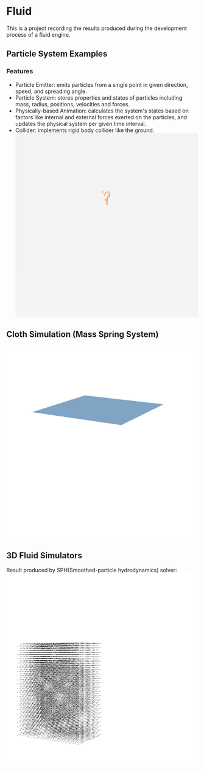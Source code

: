 # Fluid

This is a project recording the results produced during the development process of a fluid engine.

## Particle System Examples

### Features
+ Particle Emitter: emits particles from a single point in given direction, speed, and spreading angle.
+ Particle System: stores properties and states of particles including mass, radius, positions, velocities and forces.
+ Physically-based Animation: calculates the system's states based on factors like internal and external forces exerted on the particles, and updates the physical system per given time interval.
+ Collider: implements rigid body collider like the ground.
![image](https://github.com/Hebella/Fluid/blob/master/ParticleSystemTest.gif)

## Cloth Simulation (Mass Spring System)
![image](https://github.com/Hebella/Fluid/blob/master/ClothSimulationTest.gif)
## 3D Fluid Simulators
Result produced by SPH(Smoothed-particle hydrodynamics) solver:
![image](https://github.com/Hebella/Fluid/blob/master/SphSolverTest_2.gif)
